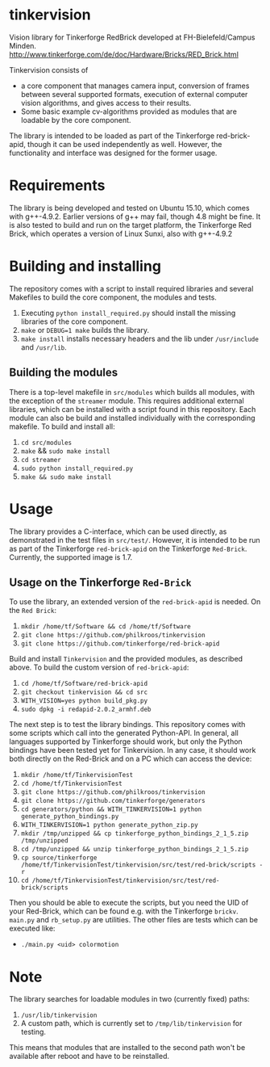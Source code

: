 tinkervision
============

Vision library for Tinkerforge RedBrick developed at FH-Bielefeld/Campus Minden.
http://www.tinkerforge.com/de/doc/Hardware/Bricks/RED_Brick.html

Tinkervision consists of
- a core component that manages camera input, conversion of
  frames between several supported formats, execution of external computer vision
  algorithms, and gives access to their results.
- Some basic example cv-algorithms provided as modules that are loadable by the core
  component.

The library is intended to be loaded as part of the Tinkerforge red-brick-apid,
though it can be used independently as well. However, the functionality and interface
was designed for the former usage.

# Requirements
The library is being developed and tested on Ubuntu 15.10, which comes with
g++-4.9.2. Earlier versions of g++ may fail, though 4.8 might be fine.
It is also tested to build and run on the target platform, the Tinkerforge Red Brick,
which operates a version of Linux Sunxi, also with g++-4.9.2

# Building and installing
The repository comes with a script to install required libraries and several
Makefiles to build the core component, the modules and tests.

1. Executing `python install_required.py` should install the missing libraries of the
   core component.
2. `make` or `DEBUG=1 make` builds the library.
3. `make install` installs necessary headers and the lib under `/usr/include`
   and `/usr/lib`.

## Building the modules
There is a top-level makefile in `src/modules` which builds all modules, with the
exception of the `streamer` module.  This requires additional external libraries,
which can be installed with a script found in this repository.
Each module can also be build and installed individually with the
corresponding makefile. To build and install all:

1. `cd src/modules`
2. `make` && `sudo make install`
3. `cd streamer`
4. `sudo python install_required.py`
5. `make && sudo make install`

# Usage
The library provides a C-interface, which can be used directly, as demonstrated in
the test files in `src/test/`. However, it is intended to be run as part
of the Tinkerforge `red-brick-apid` on the Tinkerforge `Red-Brick`.  Currently, the
supported image is 1.7.

## Usage on the Tinkerforge `Red-Brick`
To use the library, an extended version of the `red-brick-apid` is needed. On the
`Red Brick`:

1. `mkdir /home/tf/Software && cd /home/tf/Software`
2. `git clone https://github.com/philkroos/tinkervision`
3. `git clone https://github.com/tinkerforge/red-brick-apid`

Build and install `Tinkervision` and the provided modules, as described above. To
build the custom version of `red-brick-apid`:

1. `cd /home/tf/Software/red-brick-apid`
2. `git checkout tinkervision && cd src`
3. `WITH_VISION=yes python build_pkg.py`
4. `sudo dpkg -i redapid-2.0.2_armhf.deb`

The next step is to test the library bindings. This repository comes with some
scripts which call into the generated Python-API. In general, all languages
supported by Tinkerforge should work, but only the Python bindings have been
tested yet for Tinkervision. In any case, it should work both directly on the
Red-Brick and on a PC which can access the device:

1. `mkdir /home/tf/TinkervisionTest`
2. `cd /home/tf/TinkervisionTest`
3. `git clone https://github.com/philkroos/tinkervision`
4. `git clone https://github.com/tinkerforge/generators`
5. `cd generators/python && WITH_TINKERVISION=1 python generate_python_bindings.py`
6. `WITH_TINKERVISION=1 python generate_python_zip.py`
7. `mkdir /tmp/unzipped && cp tinkerforge_python_bindings_2_1_5.zip /tmp/unzipped`
8. `cd /tmp/unzipped && unzip tinkerforge_python_bindings_2_1_5.zip`
9. `cp source/tinkerforge /home/tf/TinkervisionTest/tinkervision/src/test/red-brick/scripts -r`
10. `cd /home/tf/TinkervisionTest/tinkervision/src/test/red-brick/scripts`

Then you should be able to execute the scripts, but you need the UID of your
Red-Brick, which can be found e.g. with the Tinkerforge `brickv`. `main.py` and
`rb_setup.py` are utilities. The other files are tests which can be executed like:

- `./main.py <uid> colormotion`

# Note
The library searches for loadable modules in two (currently fixed) paths:
1. `/usr/lib/tinkervision`
2. A custom path, which is currently set to `/tmp/lib/tinkervision` for testing.

This means that modules that are installed to the second path won't be available
after reboot and have to be reinstalled.
